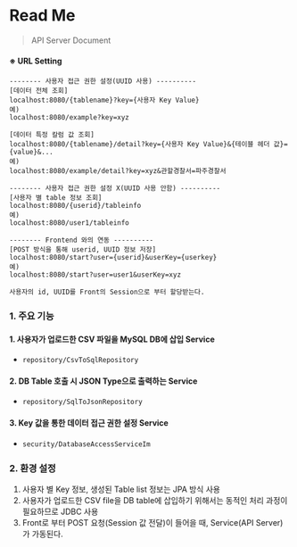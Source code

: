 # Read Me
> API Server Document



#### ※ URL Setting

```
-------- 사용자 접근 권한 설정(UUID 사용) ----------
[데이터 전체 조회]
localhost:8080/{tablename}?key={사용자 Key Value}
예)
localhost:8080/example?key=xyz

[데이터 특정 칼럼 값 조회]
localhost:8080/{tablename}/detail?key={사용자 Key Value}&{테이블 헤더 값}={value}&...
예)
localhost:8080/example/detail?key=xyz&관할경찰서=파주경찰서

-------- 사용자 접근 권한 설정 X(UUID 사용 안함) ----------
[사용자 별 table 정보 조회]
localhost:8080/{userid}/tableinfo
예)
localhost:8080/user1/tableinfo

-------- Frontend 와의 연동 ----------
[POST 방식을 통해 userid, UUID 정보 저장]
localhost:8080/start?user={userid}&userKey={userkey}
예)
localhost:8080/start?user=user1&userKey=xyz

사용자의 id, UUID를 Front의 Session으로 부터 할당받는다.
```





### 1. 주요 기능



#### 1. 사용자가 업로드한 CSV 파일을 MySQL DB에 삽입 Service

- `repository/CsvToSqlRepository`



#### 2. DB Table 호출 시 JSON Type으로 출력하는 Service

- `repository/SqlToJsonRepository`



#### 3. Key 값을 통한 데이터 접근 권한 설정 Service

- `security/DatabaseAccessServiceIm`





### 2. 환경 설정



1. 사용자 별 Key 정보, 생성된 Table list 정보는 JPA 방식 사용
2. 사용자가 업로드한 CSV file을 DB table에 삽입하기 위해서는 동적인 처리 과정이 필요하므로 JDBC 사용
3. Front로 부터 POST 요청(Session 값 전달)이 들어을 때, Service(API Server) 가 가동된다.
